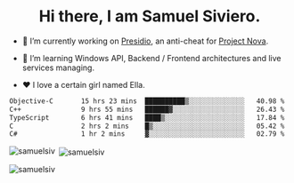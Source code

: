 <h1 align="center">Hi there, I am Samuel Siviero.</h1>

- 🔭 I’m currently working on [Presidio](https://presidio.ac), an anti-cheat for [Project Nova](https://discord.gg/novafn).

- 🌱 I’m learning Windows API, Backend / Frontend architectures and live services managing.

- ❤️ I love a certain girl named Ella.

<!--START_SECTION:waka-->

```txt
Objective-C       15 hrs 23 mins  ██████████▒░░░░░░░░░░░░░░   40.98 %
C++               9 hrs 55 mins   ██████▓░░░░░░░░░░░░░░░░░░   26.43 %
TypeScript        6 hrs 41 mins   ████▒░░░░░░░░░░░░░░░░░░░░   17.84 %
C                 2 hrs 2 mins    █▒░░░░░░░░░░░░░░░░░░░░░░░   05.42 %
C#                1 hr 2 mins     ▓░░░░░░░░░░░░░░░░░░░░░░░░   02.79 %
```

<!--END_SECTION:waka-->

<p><img align="left" src="https://github-readme-stats.vercel.app/api/top-langs?username=samuelsiv&show_icons=true&locale=en&layout=compact&theme=radical" alt="samuelsiv" /></p>

<p>&nbsp;<img align="center" src="https://github-readme-stats.vercel.app/api?username=samuelsiv&show_icons=true&locale=en&theme=radical" alt="samuelsiv" /></p>
<p align="left"> <img src="https://komarev.com/ghpvc/?username=samuelsiv&label=Profile%20views&color=0e75b6&style=flat" alt="samuelsiv" /> </p>

